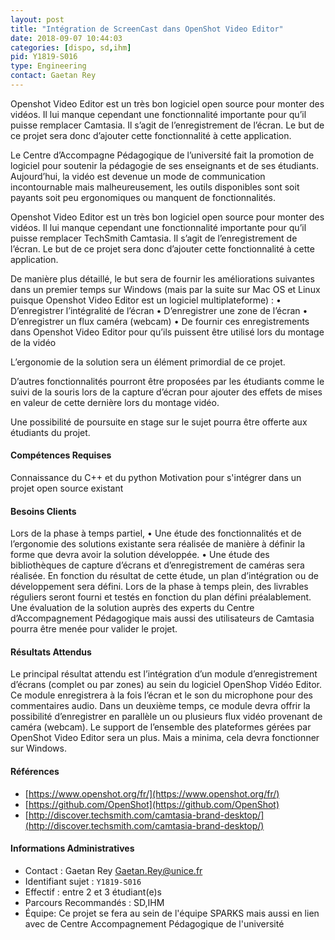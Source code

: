 ```yaml
---
layout: post
title: "Intégration de ScreenCast dans OpenShot Video Editor"
date: 2018-09-07 10:44:03
categories: [dispo, sd,ihm]
pid: Y1819-S016
type: Engineering
contact: Gaetan Rey
---
```

       
Openshot Video Editor est un très bon logiciel open source pour monter des vidéos. Il lui manque cependant une fonctionnalité importante pour qu’il puisse remplacer Camtasia. Il s’agit de l’enregistrement de l’écran. Le but de ce projet sera donc d’ajouter cette fonctionnalité à cette application.

Le Centre d’Accompagne Pédagogique de l’université fait la promotion de logiciel pour soutenir la pédagogie de ses enseignants et de ses étudiants. Aujourd’hui, la vidéo est devenue un mode de communication incontournable mais malheureusement, les outils disponibles sont soit payants soit peu ergonomiques ou manquent de fonctionnalités.

Openshot Video Editor est un très bon logiciel open source pour monter des vidéos. Il lui manque cependant une fonctionnalité importante pour qu’il puisse remplacer TechSmith Camtasia. Il s’agit de l’enregistrement de l’écran. Le but de ce projet sera donc d’ajouter cette fonctionnalité à cette application.

De manière plus détaillé, le but sera de fournir les améliorations suivantes dans un premier temps sur Windows (mais par la suite sur Mac OS et Linux puisque Openshot Video Editor est un logiciel multiplateforme) :
•	D’enregistrer l’intégralité de l’écran
•	D’enregistrer une zone de l’écran
•	D’enregistrer un flux caméra (webcam)
•	De fournir ces enregistrements dans Openshot Video Editor pour qu’ils puissent être utilisé lors du montage de la vidéo

L’ergonomie de la solution sera un élément primordial de ce projet.

D’autres fonctionnalités pourront être proposées par les étudiants comme le suivi de la souris lors de la capture d’écran pour ajouter des effets de mises en valeur de cette dernière lors du montage vidéo.

Une possibilité de poursuite en stage sur le sujet pourra être offerte aux étudiants du projet. 

#### Compétences Requises
Connaissance du C++ et du python
Motivation pour s'intégrer dans un projet open source existant



     

#### Besoins Clients
Lors de la phase à temps partiel, 
•	Une étude des fonctionnalités et de l’ergonomie des solutions existante sera réalisée de manière à définir la forme que devra avoir la solution développée.
•	Une étude des bibliothèques de capture d’écrans et d’enregistrement de caméras sera réalisée. En fonction du résultat de cette étude, un plan d’intégration ou de développement sera défini.
Lors de la phase à temps plein, des livrables réguliers seront fourni et testés en fonction du plan défini préalablement. Une évaluation de la solution auprès des experts du Centre d’Accompagnement Pédagogique mais aussi des utilisateurs de Camtasia pourra être menée pour valider le projet.

#### Résultats Attendus
Le principal résultat attendu est l’intégration d’un module d’enregistrement d’écrans (complet ou par zones) au sein du logiciel OpenShop Vidéo Editor. Ce module enregistrera à la fois l’écran et le son du microphone pour des commentaires audio.
Dans un deuxième temps, ce module devra offrir la possibilité d’enregistrer en parallèle un ou plusieurs flux vidéo provenant de caméra (webcam).
Le support de l’ensemble des plateformes gérées par OpenShot Video Editor sera un plus. Mais a minima, cela devra fonctionner sur Windows.


#### Références

  * [https://www.openshot.org/fr/](https://www.openshot.org/fr/)
  * [https://github.com/OpenShot](https://github.com/OpenShot)
  * [http://discover.techsmith.com/camtasia-brand-desktop/](http://discover.techsmith.com/camtasia-brand-desktop/)

#### Informations Administratives
  * Contact : Gaetan Rey <Gaetan.Rey@unice.fr>
  * Identifiant sujet : `Y1819-S016`
  * Effectif : entre 2 et 3 étudiant(e)s
  * Parcours Recommandés : SD,IHM
  * Équipe: Ce projet se fera au sein de l'équipe SPARKS mais aussi en lien avec de Centre Accompagnement Pédagogique de l'université

     